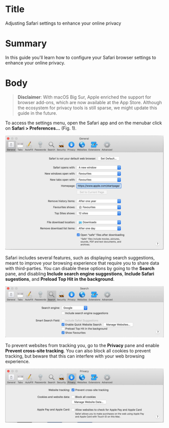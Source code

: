 # Title #
Adjusting Safari settings to enhance your online privacy

# Summary #
In this guide you'll learn how to configure your Safari browser settings to enhance your online privacy.

# Body #

> **Disclaimer**: With macOS Big Sur, Apple enriched the support for browser add-ons, which are now available at the App Store. Although the ecosystem for privacy tools is still sparse, we might update this guide in the future.

To access the settings menu, open the Safari app and on the menubar click on **Safari > Preferences...** (Fig. 1).

![Fig. 1: Safari preferences](../images/Safari/preferences.jpg?raw=true)

Safari includes several features, such as displaying search suggestions, meant to improve your browsing experience that require you to share data with third-parties. You can disable these options by going to the **Search** pane, and disabling **Include search engine suggestions**, **Include Safari sugestions**, and **Preload Top Hit in the background**.

![Fig. 2: Search settings](../images/Safari/settings-search.jpg?raw=true)

To prevent websites from tracking you, go to the **Privacy** pane and enable **Prevent cross-site tracking**. You can also block all cookies to prevent tracking, but beware that this can interfere with your web browsing experience.

![Fig. 3: Privacy settings](../images/Safari/settings-privacy.jpg?raw=true)
